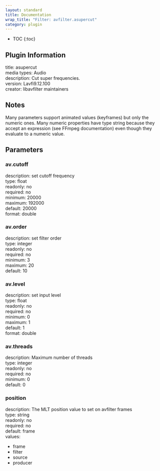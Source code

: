 ```yaml
---
layout: standard
title: Documentation
wrap_title: "Filter: avfilter.asupercut"
category: plugin
---
```

* TOC
{:toc}

## Plugin Information

title: asupercut  
media types:
Audio  
description: Cut super frequencies.  
version: Lavfi9.12.100  
creator: libavfilter maintainers  

## Notes

Many parameters support animated values (keyframes) but only the numeric ones. Many numeric properties have type string because they accept an expression (see FFmpeg documentation) even though they evaluate to a numeric value.

## Parameters

### av.cutoff

  
description:
set cutoff frequency  
type: float  
readonly: no  
required: no  
minimum: 20000  
maximum: 192000  
default: 20000  
format: double  

### av.order

  
description:
set filter order  
type: integer  
readonly: no  
required: no  
minimum: 3  
maximum: 20  
default: 10  

### av.level

  
description:
set input level  
type: float  
readonly: no  
required: no  
minimum: 0  
maximum: 1  
default: 1  
format: double  

### av.threads

  
description:
Maximum number of threads  
type: integer  
readonly: no  
required: no  
minimum: 0  
default: 0  

### position

  
description:
The MLT position value to set on avfilter frames  
type: string  
readonly: no  
required: no  
default: frame  
values:  

* frame
* filter
* source
* producer

